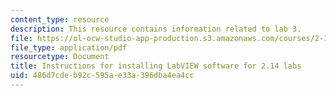 ```yaml
---
content_type: resource
description: This resource contains information related to lab 3.
file: https://ol-ocw-studio-app-production.s3.amazonaws.com/courses/2-14-analysis-and-design-of-feedback-control-systems-spring-2014/486d7cdeb92c595ae33a396dba4ea4cc_MIT2_14S14_Lab_0_Soft.pdf
file_type: application/pdf
resourcetype: Document
title: Instructions for installing LabVIEW software for 2.14 labs
uid: 486d7cde-b92c-595a-e33a-396dba4ea4cc
---
```


